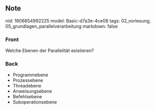 ## Note
nid: 1606854992225
model: Basic-d7a3e-4ce08
tags: 02_vorlesung, 05_grundlagen_parallelverarbeitung
markdown: false

### Front
<p>Welche Ebenen der Parallelität existieren?

### Back
<ul>
  <li>Programmebene
  <li>Prozessebene
  <li>Threadebene
  <li>Anweisungsebene
  <li>Befehlsebene
  <li>Suboperationsebene
</ul>
